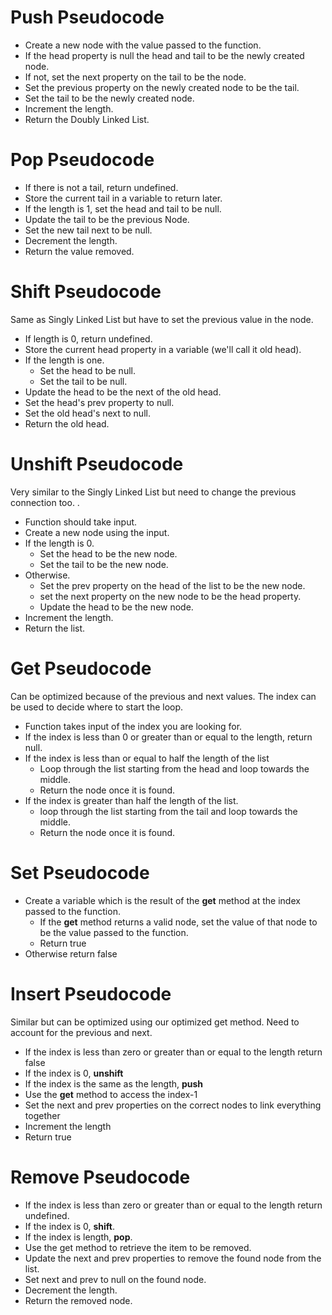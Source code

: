 # Push Pseudocode
* Create a new node with the value passed to the function.
* If the head property is null the head and tail to be the newly created node.
* If not, set the next property on the tail to be the node.
* Set the previous property on the newly created node to be the tail.
* Set the tail to be the newly created node.
* Increment the length.
* Return the Doubly Linked List.

# Pop Pseudocode
* If there is not a tail, return undefined.
* Store the current tail in a variable to return later.
* If the length is 1, set the head and tail to be null.
* Update the tail to be the previous Node.
* Set the new tail next to be null.
* Decrement the length.
* Return the value removed.

# Shift Pseudocode
Same as Singly Linked List but have to set the previous value in the node.

* If length is 0, return undefined.
* Store the current head property in a variable (we'll call it old head).
* If the length is one.
  * Set the head to be null.
  * Set the tail to be null.
* Update the head to be the next of the old head.
* Set the head's prev property to null.
* Set the old head's next to null.
* Return the old head.

# Unshift Pseudocode
Very similar to the Singly Linked List but need to change the previous connection too.
.
* Function should take input.
* Create a new node using the input.
* If the length is 0.
  * Set the head to be the new node.
  * Set the tail to be the new node.
* Otherwise.
  * Set the prev property on the head of the list to be the new node.
  * set the next property on the new node to be the head property.
  * Update the head to be the new node.
* Increment the length.
* Return the list.

# Get Pseudocode
Can be optimized because of the previous and next values.  The index can be used to decide where to start the loop.

* Function takes input of the index you are looking for.
* If the index is less than 0 or greater than or equal to the length, return null.
* If the index is less than or equal to half the length of the list 
  * Loop through the list starting from the head and loop towards the middle.
  * Return the node once it is found.
* If the index is greater than half the length of the list.
  * loop through the list starting from the tail and loop towards the middle.
  * Return the node once it is found.


# Set Pseudocode
* Create a variable which is the result of the **get** method at the index passed to the function.
  * If the **get** method returns a valid node, set the value of that node to be the value passed to the function.
  * Return true
* Otherwise return false

# Insert Pseudocode
Similar but can be optimized using our optimized get method. Need to account for the previous and next.

* If the index is less than zero or greater than or equal to the length return false
* If the index is 0, **unshift**
* If the index is the same as the length, **push**
* Use the **get** method to access the index-1
* Set the next and prev properties on the correct nodes to link everything together
* Increment the length
* Return true

# Remove Pseudocode
* If the index is less than zero or greater than or equal to the length return undefined.
* If the index is 0, **shift**.
* If the index is length, **pop**.
* Use the get method to retrieve the item to be removed.
* Update the next and prev properties to remove the found node from the list.
* Set next and prev to null on the found node.
* Decrement the length.
* Return the removed node.